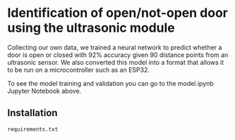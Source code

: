 # Identification of open/not-open door using the ultrasonic module

Collecting our own data, we trained a neural network to predict whether a door is open or closed with 92% accuracy given 90 distance points from an ultrasonic sensor. We also converted this model into a format that allows it to be run on a microcontroller such as an ESP32.

To see the model training and validation you can go to the model.ipynb Jupyter Notebook above.

## Installation
    requirements.txt

